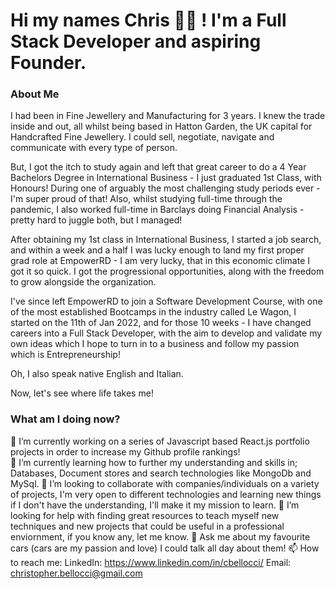 <h1>Hi my names Chris 👋🏽 ! I'm a Full Stack Developer and aspiring Founder.</h1>

<h3>About Me</h3>

<p>I had been in Fine Jewellery and Manufacturing for 3 years. I knew the trade inside and out, all whilst being based in Hatton Garden, the UK capital for Handcrafted Fine Jewellery. I could sell, negotiate, navigate and communicate with every type of person. 

But, I got the itch to study again and left that great career to do a 4 Year Bachelors Degree in International Business - I just graduated 1st Class, with Honours! During one of arguably the most challenging study periods ever - I'm super proud of that! Also, whilst studying full-time through the pandemic, I also worked full-time in Barclays doing Financial Analysis - pretty hard to juggle both, but I managed!

After obtaining my 1st class in International Business, I started a job search, and within a week and a half I was lucky enough to land my first proper grad role at EmpowerRD - I am very lucky, that in this economic climate I got it so quick. I got the progressional opportunities, along with the freedom to grow alongside the organization.

I've since left EmpowerRD to join a Software Development Course, with one of the most established Bootcamps in the industry called Le Wagon, I started on the 11th of Jan 2022, and for those 10 weeks - I have changed careers into a Full Stack Developer, with the aim to develop and validate my own ideas which I hope to turn in to a business and follow my passion which is Entrepreneurship!

Oh, I also speak native English and Italian.

Now, let's see where life takes me!</p>

<h3>What am I doing now?</h3>

🔭 I’m currently working on a series of Javascript based React.js portfolio projects in order to increase my Github profile rankings!
<br/>
🌱 I’m currently learning how to further my understanding and skills in; Databases, Document stores and search technologies like MongoDb and MySql.
👯 I’m looking to collaborate with companies/individuals on a variety of projects, I'm very open to different technologies and learning new things if I don't have the understanding, I'll make it my mission to learn.
🤔 I’m looking for help with finding great resources to teach myself new techniques and new projects that could be useful in a professional enviornment, if you know any, let me know.
💬 Ask me about my favourite cars (cars are my passion and love) I could talk all day about them!
📫 How to reach me: LinkedIn: https://www.linkedin.com/in/cbellocci/ Email: christopher.bellocci@gmail.com
